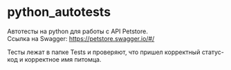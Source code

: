 # python_autotests

Автотесты на python для работы с API Petstore.\
Ссылка на Swagger: https://petstore.swagger.io/#/

Тесты лежат в папке Tests и проверяют, что пришел корректный статус-код и корректное имя питомца. 
